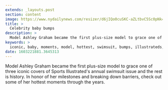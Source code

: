```yaml
--- 
extends: _layouts.post 
section: content 
image: https://www.nydailynews.com/resizer/d6jIQo0cuSKC-aZLtbvC5Sc0pNk=/1200x0/left/top/cloudfront-us-east-1.images.arcpublishing.com/tronc/DDAI7UTYLJF27MVXBFW6M2BLIA.jpg 
title: > 
  Celebrity baby bumps 
description: > 
  Model Ashley Graham became the first plus-size model to grace one of three iconic covers of Sports Illustrated's annual swimsuit issue and the rest is history.In honor of her milestones and breaking down barriers, check out some of her hottest moments through the years. 
keywords: > 
  iconic, baby, moments, model, hottest, swimsuit, bumps, illustrateds, milestones, rest, celebrity, plussize, issue 
date: 1603221881.3645313 
--- 
```

<div><p class="preview-text spaced spaced-top story-preview spaced-md hddn-mble hddn-dktp hddn-tbl hddn-mble">Model Ashley Graham became the first plus-size model to grace one of three iconic covers of Sports Illustrated's annual swimsuit issue and the rest is history. In honor of her milestones and breaking down barriers, check out some of her hottest moments through the years.</p>   <p class="flex-container-column"> </p> </div>